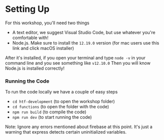 # Setting Up

For this workshop, you'll need two things
 - A text editor, we suggest Visual Studio Code, but use whatever you're comfortable with!
 - Node.js. Make sure to install the `12.19.0` version (for mac users use this link and click macOS installer)

After it's installed, if you open your terminal and type `node -v` in your command line and you see something like `v12.10.0` Then you will know Node.js is installed correctly!

### Running the Code

To run the code locally we have a couple of easy steps

 - `cd htf-development` (to open the workshop folder)
 - `cd functions` (to open the folder with the code)
 - `npm run build` (to compile the code)
 - `npm run dev` (to start running the code)

Note: Ignore any errors mentioned about firebase at this point. It's just a warning that express detects certain uninitialized variables.